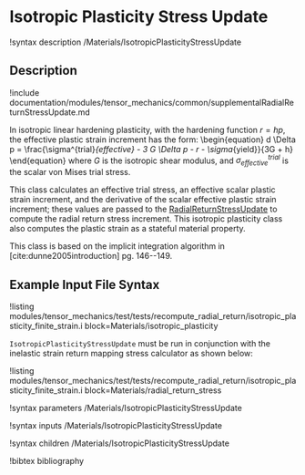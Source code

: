 # Isotropic Plasticity Stress Update

!syntax description /Materials/IsotropicPlasticityStressUpdate

## Description

!include documentation/modules/tensor_mechanics/common/supplementalRadialReturnStressUpdate.md

In isotropic linear hardening plasticity, with the hardening function $r = hp$, the effective
plastic strain increment has the form:
\begin{equation}
 d \Delta p = \frac{\sigma^{trial}_{effective} - 3 G \Delta p - r - \sigma_{yield}}{3G + h}
\end{equation}
where $G$ is the isotropic shear modulus, and $\sigma^{trial}_{effective}$ is the scalar von Mises
trial stress.

This class calculates an effective trial stress, an effective scalar plastic strain increment, and
the derivative of the scalar effective plastic strain increment; these values are passed to the
[RadialReturnStressUpdate](/RadialReturnStressUpdate.md) to compute the radial return stress
increment.  This isotropic plasticity class also computes the plastic strain as a stateful material
property.

This class is based on the implicit integration algorithm in [cite:dunne2005introduction]
pg. 146--149.

## Example Input File Syntax

!listing modules/tensor_mechanics/test/tests/recompute_radial_return/isotropic_plasticity_finite_strain.i block=Materials/isotropic_plasticity

`IsotropicPlasticityStressUpdate` must be run in conjunction with the inelastic strain return mapping
stress calculator as shown below:

!listing modules/tensor_mechanics/test/tests/recompute_radial_return/isotropic_plasticity_finite_strain.i block=Materials/radial_return_stress

!syntax parameters /Materials/IsotropicPlasticityStressUpdate

!syntax inputs /Materials/IsotropicPlasticityStressUpdate

!syntax children /Materials/IsotropicPlasticityStressUpdate

!bibtex bibliography
